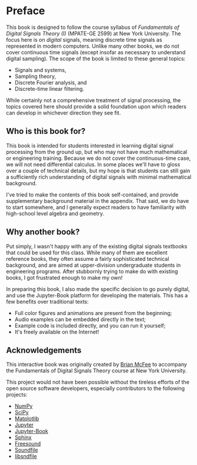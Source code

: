 # Preface

This book is designed to follow the course syllabus of *Fundamentals of Digital Signals Theory (I)* (MPATE-GE 2599) at New York University.
The focus here is on *digital* signals, meaning discrete time signals as represented in modern computers.
Unlike many other books, we do not cover continuous time signals (except insofar as necessary to understand digital sampling).
The scope of the book is limited to these general topics:
* Signals and systems,
* Sampling theory,
* Discrete Fourier analysis, and
* Discrete-time linear filtering.

While certainly not a comprehensive treatment of signal processing, the topics covered here should provide a solid foundation upon which readers can develop in whichever direction
they see fit.

## Who is this book for?

This book is intended for students interested in learning digital signal processing from the ground up, but who may not have much mathematical or engineering training.
Because we do not cover the continuous-time case, we will not need differential calculus.
In some places we'll have to gloss over a couple of technical details, but my hope is that students can still gain a sufficiently rich understanding of digital signals with minimal
mathematical background.

I've tried to make the contents of this book self-contained, and provide supplementary background material in the appendix.
That said, we do have to start somewhere, and I generally expect readers to have familiarity with high-school level algebra and geometry.

## Why another book?

Put simply, I wasn't happy with any of the existing digital signals textbooks that could be used for this class.
While many of them are excellent reference books, they often assume a fairly sophisticated technical background, and are aimed at upper-division undergraduate students in
engineering programs.
After stubbornly trying to make do with existing books, I got frustrated enough to make my own!

In preparing this book, I also made the specific decision to go purely digital, and use the Jupyter-Book platform for developing the materials.
This has a few benefits over traditional texts:

- Full color figures and animations are present from the beginning;
- Audio examples can be embedded directly in the text;
- Example code is included directly, and you can run it yourself;
- It's freely available on the Internet!

## Acknowledgements

This interactive book was originally created by [Brian McFee][brm] to accompany the Fundamentals of Digital Signals Theory course at New York
University.

This project would not have been possible without the tireless efforts of the open source software developers, especially contributors to the following projects:
- [NumPy](https://numpy.org/)
- [SciPy](https://scipy.org/)
- [Matplotlib](https://matplotlib.org/)
- [Jupyter](https://jupyter.org)
- [Jupyter-Book](https://jupyterbook.org)
- [Sphinx](https://www.sphinx-doc.org)
- [Freesound](https://freesound.org/)
- [Soundfile](https://pysoundfile.readthedocs.io/en/latest/)
- [libsndfile](http://www.mega-nerd.com/libsndfile/)

[brm]: https://brianmcfee.net/
